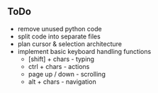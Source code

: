 ToDo
----

 - remove unused python code
 - split code into separate files
 - plan cursor & selection architecture
 - implement basic keyboard handling functions
   - [shift] + chars - typing
   - ctrl + chars - actions
   - page up / down - scrolling
   - alt + chars - navigation
